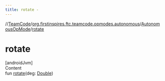 ```yaml
---
title: rotate -
---
```

//[TeamCode](../../index.md)/[org.firstinspires.ftc.teamcode.opmodes.autonomous](../index.md)/[AutonomousOpMode](index.md)/[rotate](rotate.md)



# rotate  
[androidJvm]  
Content  
fun [rotate](rotate.md)(deg: [Double](https://kotlinlang.org/api/latest/jvm/stdlib/kotlin/-double/index.html))  



